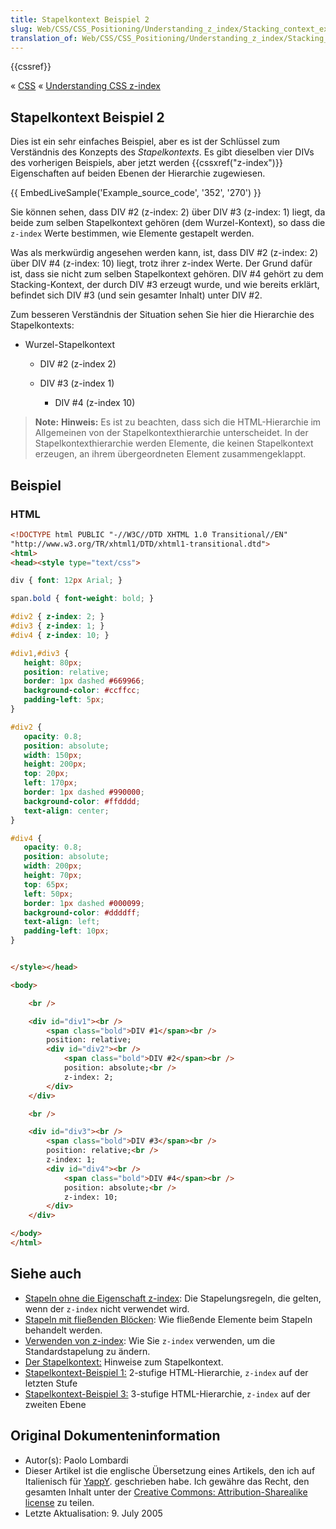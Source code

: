 ```yaml
---
title: Stapelkontext Beispiel 2
slug: Web/CSS/CSS_Positioning/Understanding_z_index/Stacking_context_example_2
translation_of: Web/CSS/CSS_Positioning/Understanding_z_index/Stacking_context_example_2
---
```

{{cssref}}

« [CSS](/de/docs/Web/CSS) « [Understanding CSS z-index](/de/docs/Web/CSS/CSS_Positioning/Understanding_z_index "Understanding CSS z-index")

## Stapelkontext Beispiel 2

Dies ist ein sehr einfaches Beispiel, aber es ist der Schlüssel zum Verständnis des Konzepts des _Stapelkontexts_. Es gibt dieselben vier DIVs des vorherigen Beispiels, aber jetzt werden {{cssxref("z-index")}} Eigenschaften auf beiden Ebenen der Hierarchie zugewiesen.

{{ EmbedLiveSample('Example_source_code', '352', '270') }}

Sie können sehen, dass DIV #2 (z-index: 2) über DIV #3 (z-index: 1) liegt, da beide zum selben Stapelkontext gehören (dem Wurzel-Kontext), so dass die `z-index` Werte bestimmen, wie Elemente gestapelt werden.

Was als merkwürdig angesehen werden kann, ist, dass DIV #2 (z-index: 2) über DIV #4 (z-index: 10) liegt, trotz ihrer z-index Werte. Der Grund dafür ist, dass sie nicht zum selben Stapelkontext gehören. DIV #4 gehört zu dem Stacking-Kontext, der durch DIV #3 erzeugt wurde, und wie bereits erklärt, befindet sich DIV #3 (und sein gesamter Inhalt) unter DIV #2.

Zum besseren Verständnis der Situation sehen Sie hier die Hierarchie des Stapelkontexts:

- Wurzel-Stapelkontext

  - DIV #2 (z-index 2)
  - DIV #3 (z-index 1)

    - DIV #4 (z-index 10)

> **Note:** **Hinweis:** Es ist zu beachten, dass sich die HTML-Hierarchie im Allgemeinen von der Stapelkontexthierarchie unterscheidet. In der Stapelkontexthierarchie werden Elemente, die keinen Stapelkontext erzeugen, an ihrem übergeordneten Element zusammengeklappt.

## Beispiel

### HTML

```html
<!DOCTYPE html PUBLIC "-//W3C//DTD XHTML 1.0 Transitional//EN"
"http://www.w3.org/TR/xhtml1/DTD/xhtml1-transitional.dtd">
<html>
<head><style type="text/css">

div { font: 12px Arial; }

span.bold { font-weight: bold; }

#div2 { z-index: 2; }
#div3 { z-index: 1; }
#div4 { z-index: 10; }

#div1,#div3 {
   height: 80px;
   position: relative;
   border: 1px dashed #669966;
   background-color: #ccffcc;
   padding-left: 5px;
}

#div2 {
   opacity: 0.8;
   position: absolute;
   width: 150px;
   height: 200px;
   top: 20px;
   left: 170px;
   border: 1px dashed #990000;
   background-color: #ffdddd;
   text-align: center;
}

#div4 {
   opacity: 0.8;
   position: absolute;
   width: 200px;
   height: 70px;
   top: 65px;
   left: 50px;
   border: 1px dashed #000099;
   background-color: #ddddff;
   text-align: left;
   padding-left: 10px;
}


</style></head>

<body>

    <br />

    <div id="div1"><br />
        <span class="bold">DIV #1</span><br />
        position: relative;
        <div id="div2"><br />
            <span class="bold">DIV #2</span><br />
            position: absolute;<br />
            z-index: 2;
        </div>
    </div>

    <br />

    <div id="div3"><br />
        <span class="bold">DIV #3</span><br />
        position: relative;<br />
        z-index: 1;
        <div id="div4"><br />
            <span class="bold">DIV #4</span><br />
            position: absolute;<br />
            z-index: 10;
        </div>
    </div>

</body>
</html>
```

## Siehe auch

- [Stapeln ohne die Eigenschaft z-index](/de/docs/Web/CSS/CSS_Positioning/Understanding_z_index/Stacking_without_z-index): Die Stapelungsregeln, die gelten, wenn der `z-index` nicht verwendet wird.
- [Stapeln mit fließenden Blöcken](/de/docs/Web/CSS/CSS_Positioning/Understanding_z_index/Stacking_and_float): Wie fließende Elemente beim Stapeln behandelt werden.
- [Verwenden von z-index](/de/docs/Web/CSS/CSS_Positioning/Understanding_z_index/Adding_z-index): Wie Sie `z-index` verwenden, um die Standardstapelung zu ändern.
- [Der Stapelkontext:](/de/docs/Web/CSS/CSS_Positioning/Understanding_z_index/The_stacking_context) Hinweise zum Stapelkontext.
- [Stapelkontext-Beispiel 1:](/de/docs/Web/CSS/CSS_Positioning/Understanding_z_index/Stacking_context_example_1) 2-stufige HTML-Hierarchie, `z-index` auf der letzten Stufe
- [Stapelkontext-Beispiel 3:](/de/docs/Web/CSS/CSS_Positioning/Understanding_z_index/Stacking_context_example_3) 3-stufige HTML-Hierarchie, `z-index` auf der zweiten Ebene

## Original Dokumenteninformation

- Autor(s): Paolo Lombardi
- Dieser Artikel ist die englische Übersetzung eines Artikels, den ich auf Italienisch für [YappY](http://www.yappy.it). geschrieben habe. Ich gewähre das Recht, den gesamten Inhalt unter der [Creative Commons: Attribution-Sharealike license](http://creativecommons.org/licenses/by-sa/2.0/) zu teilen.
- Letzte Aktualisation: 9. July 2005
